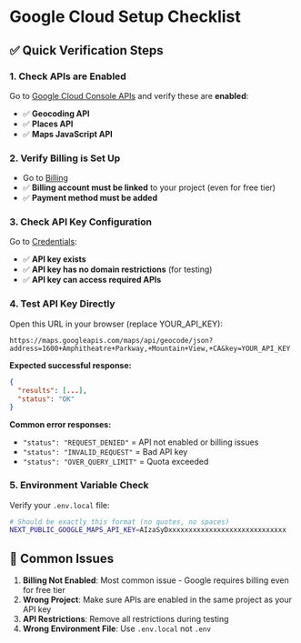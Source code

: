 # Google Cloud Setup Checklist

## ✅ Quick Verification Steps

### 1. Check APIs are Enabled
Go to [Google Cloud Console APIs](https://console.cloud.google.com/apis/library) and verify these are **enabled**:

- ✅ **Geocoding API** 
- ✅ **Places API**
- ✅ **Maps JavaScript API**

### 2. Verify Billing is Set Up
- Go to [Billing](https://console.cloud.google.com/billing)
- ✅ **Billing account must be linked** to your project (even for free tier)
- ✅ **Payment method must be added**

### 3. Check API Key Configuration
Go to [Credentials](https://console.cloud.google.com/apis/credentials):

- ✅ **API key exists**
- ✅ **API key has no domain restrictions** (for testing)
- ✅ **API key can access required APIs**

### 4. Test API Key Directly
Open this URL in your browser (replace YOUR_API_KEY):
```
https://maps.googleapis.com/maps/api/geocode/json?address=1600+Amphitheatre+Parkway,+Mountain+View,+CA&key=YOUR_API_KEY
```

**Expected successful response:**
```json
{
  "results": [...],
  "status": "OK"
}
```

**Common error responses:**
- `"status": "REQUEST_DENIED"` = API not enabled or billing issues
- `"status": "INVALID_REQUEST"` = Bad API key
- `"status": "OVER_QUERY_LIMIT"` = Quota exceeded

### 5. Environment Variable Check
Verify your `.env.local` file:
```bash
# Should be exactly this format (no quotes, no spaces)
NEXT_PUBLIC_GOOGLE_MAPS_API_KEY=AIzaSyDxxxxxxxxxxxxxxxxxxxxxxxxxxxxx
```

## 🚨 Common Issues

1. **Billing Not Enabled**: Most common issue - Google requires billing even for free tier
2. **Wrong Project**: Make sure APIs are enabled in the same project as your API key
3. **API Restrictions**: Remove all restrictions during testing
4. **Wrong Environment File**: Use `.env.local` not `.env`


